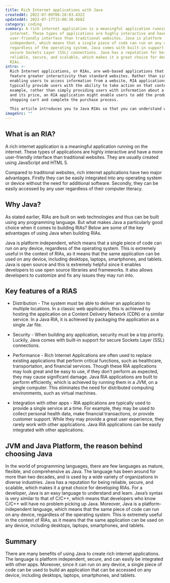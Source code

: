 ```yaml
---
title: Rich Internet applications with Java
createdAt: 2022-07-09T06:28:03.432Z
updatedAt: 2022-07-17T15:00:30.668Z
category: coding
summary: A rich internet application is a meaningful application running on the
  internet. These types of applications are highly interactive and have a more
  user-friendly interface than traditional websites. Java is platform
  independent, which means that a single piece of code can run on any device,
  regardless of the operating system. Java comes with built-in support for
  secure Sockets Layer (SSL) connections. Java has a reputation for being
  reliable, secure, and scalable, which makes it a great choice for developing
  RIAs.
intro: >-
  Rich Internet applications, or RIAs, are web-based applications that
  feature greater interactivity than standard websites. Rather than simply
  enabling users to access information from a website, RIA applications
  typically provide users with the ability to take action on that content. For
  example, rather than simply providing users with information about a product
  and its price, an RIA application might enable users to add the product to a
  shopping cart and complete the purchase process.

  This article introduces you to Java RIAs so that you can understand why Java developers should use it for developing RIAs. The scope of this article is to explain you why Java is particularly suited for developing these applications and why you should consider using it if you’re planning on creating one.
imageSrc: ""
---
```


## What is an RIA?

A rich internet application is a meaningful application running on the internet. These types of applications are highly interactive and have a more user-friendly interface than traditional websites. They are usually created using JavaScript and HTML 5.

Compared to traditional websites, rich internet applications have two major advantages. Firstly they can be easily integrated into any operating system or device without the need for additional software. Secondly, they can be easily accessed by any user regardless of their computer literacy.

## Why Java?

As stated earlier, RIAs are built on web technologies and thus can be built using any programming language. But what makes Java a particularly good choice when it comes to building RIAs? Below are some of the key advantages of using Java when building RIAs.

Java is platform independent, which means that a single piece of code can run on any device, regardless of the operating system. This is extremely useful in the context of RIAs, as it means that the same application can be used on any device, including desktops, laptops, smartphones, and tablets.
Java is open source and this is extremely helpful since it enables developers to use open source libraries and frameworks. It also allows developers to customize and fix any issues they may run into.

## Key features of a RIAS

- Distribution - The system must be able to deliver an application to multiple locations. In a classic web application, this is achieved by hosting the application on a Content Delivery Network (CDN) or a similar service. In a Java RIA, it is achieved by packaging the application as a single Jar file.

- Security - When building any application, security must be a top priority. Luckily, Java comes with built-in support for secure Sockets Layer (SSL) connections.

- Performance - Rich Internet Applications are often used to replace existing applications that perform critical functions, such as healthcare, transportation, and financial services. Though these RIA applications may look great and be easy to use, if they don't perform as expected, they may cause significant damage. Java RIA applications are built to perform efficiently, which is achieved by running them in a JVM, on a single computer. This eliminates the need for distributed computing environments, such as virtual machines.

- Integration with other apps - RIA applications are typically used to provide a single service at a time. For example, they may be used to collect personal health data, make financial transactions, or provide customer support. While they may provide a great user experience, they rarely work with other applications. Java RIA applications can be easily integrated with other applications.

## JVM and Java Platform, the reason behind choosing Java

In the world of programming languages, there are few languages as mature, flexible, and comprehensive as Java. The language has been around for more than two decades, and is used by a wide variety of organizations in diverse industries.
Java has a reputation for being reliable, secure, and scalable, which makes it a great choice for developing RIAs.
For a developer, Java is an easy language to understand and learn. Java’s syntax is very similar to that of C/C++, which means that developers who know C/C++ will have no problem picking up Java.
Moreover, Java is a platform-independent language, which means that the same piece of code can run on any device, regardless of the operating system. This is extremely useful in the context of RIAs, as it means that the same application can be used on any device, including desktops, laptops, smartphones, and tablets.

## Summary

There are many benefits of using Java to create rich internet applications. The language is platform independent, secure, and can easily be integrated with other apps. Moreover, since it can run on any device, a single piece of code can be used to build an application that can be accessed on any device, including desktops, laptops, smartphones, and tablets.
